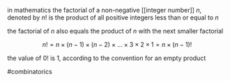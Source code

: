 in mathematics the factorial of a non-negative [[integer number]] $n$, denoted by $n!$ is the product of all positive integers less than or equal to $n$

the factorial of $n$ also equals the product of $n$ with the next smaller factorial

$$n! = n \times (n-1) \times (n-2) \times \ldots \times 3 \times 2 \times 1 = n \times (n-1)!$$

the value of $0!$ is 1, according to the convention for an empty product

#combinatorics 